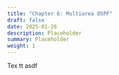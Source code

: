 ```yaml
---
title: "Chapter 6: Multiarea OSPF"
draft: false
date: 2025-01-26
description: Placeholder
summary: Placeholder
weight: 1
---
```


Tex tt asdf

